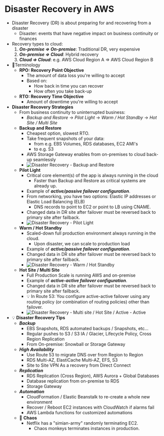 # Disaster Recovery in AWS

- Disaster Recovery (DR) is about preparing for and recovering from a disaster
  - Disaster: events that have negative impact on business continuity or finances
- Recovery types to cloud:
  1. ***On-premise => On-premise***: Traditional DR, very expensive
  2. ***On-premise => Cloud***: Hybrid recovery
  3. ***Cloud => Cloud***: e.g. AWS Cloud Region A => AWS Cloud Region B
- 📝Terminology
  - **RPO: Recovery Point Objective**
    - The amount of data loss you're willing to accept
    - Based on:
      - How back in time you can recover
      - How often you take back-up
  - **RTO: Recovery Time Objective**
    - Amount of downtime you're willing to accept
- **Disaster Recovery Strategies**
  - From business continuity to uninterrupted business:
    - *Backup and Restore* -> *Pilot Light* -> *Warm / Hot Standby* -> *Hot Site / Multi Site*
  - **Backup and Restore**
    - Cheapest option, slowest RTO.
    - Take frequent snapshots of your data:
      - from e.g. EBS Volumes, RDS databases, EC2 AMI's
      - to e.g. S3
    - AWS Storage Gateway enables from on-premises to cloud back-up seamlessly
    - ![Disaster Recovery - Backup and Restore](img/disaster-recovery/backup-and-restore.png)
  - **Pilot Light**
    - Critical core element(s) of the app is always running in the cloud
      - Faster than Backup and Restore as critical systems are already up.
    - Example of ***active/passive failover configuration***.
    - From networking, you have two options: Elastic IP addresses or Elastic Load Balancing (ELB)
      - DNS records to point to EC2 or point to LB using CNAME.
    - Changed data in DR site after failover must be reversed back to primary site after failback.
    - ![Disaster Recovery - Pilot Light](img/disaster-recovery/pilot-light.png)
  - **Warm / Hot Standby**
    - Scaled-down full production environment always running in the cloud.
      - Upon disaster, we can scale to production load
    - Example of ***active/passive failover configuration***.
    - Changed data in DR site after failover must be reversed back to primary site after failback.
    - ![Disaster Recovery - Warm / Hot Standby](img/disaster-recovery/warm-standby.png)
  - **Hot Site / Multi Site**
    - Full Production Scale is running AWS and on-premise
    - Example of ***active-active failover configuration***.
    - Changed data in DR site after failover must be reversed back to primary site after failback.
    - 💡 In Route 53: You configure active-active failover using any routing policy (or combination of routing policies) other than failover.
    - ![Disaster Recovery - Multi site / Hot Site / Active - Active](img/disaster-recovery/multi-site-active-active.png)
- 💡 **Disaster Recovery Tips**
  - ***Backup***
    - EBS Snapshots, RDS automated backups / Snapshots, etc...
    - Regular pushes to S3 / S3 IA / Glacier, Lifecycle Policy, Cross Region Replication
    - From On-premise: Snowball or Storage Gateway
  - ***High Availability***
    - Use Route 53 to migrate DNS over from Region to Region
    - RDS Multi-AZ, ElastiCache Multi-AZ, EFS, S3
    - Site to Site VPN As a recovery from Direct Connect
  - ***Replication***
    - RDS Replication (Cross Region), AWS Aurora + Global Databases
    - Database replication from on-premise to RDS
    - Storage Gateway
  - ***Automation***
    - CloudFormation / Elastic Beanstalk to re-create a whole new environment
    - Recover / Reboot EC2 instances with CloudWatch if alarms fail
    - AWS Lambda functions for customized automations
  - 🤗 **Chaos**
    - Netflix has a "simian-army" randomly terminating EC2.
      - Chaos monkeys terminates instances in production.
